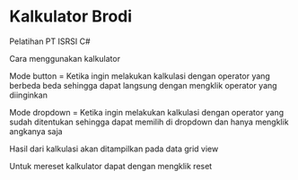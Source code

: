 # Kalkulator Brodi
Pelatihan PT ISRSI C#

Cara menggunakan kalkulator

Mode button = Ketika ingin melakukan kalkulasi dengan operator yang berbeda beda sehingga dapat langsung dengan mengklik operator yang diinginkan

Mode dropdown = Ketika ingin melakukan kalkulasi dengan operator yang sudah ditentukan sehingga dapat memilih di dropdown dan hanya mengklik angkanya saja

Hasil dari kalkulasi akan ditampilkan pada data grid view

Untuk mereset kalkulator dapat dengan mengklik reset


